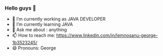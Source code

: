 ### Hello guys 👋

- 🔭 I’m currently working as JAVA DEVELOPER
- 🌱 I’m currently learning JAVA
- 💬 Ask me about : anything
- 📫 How to reach me: https://www.linkedin.com/in/lemnosanu-george-1b3523245/
- 😄 Pronouns: George


